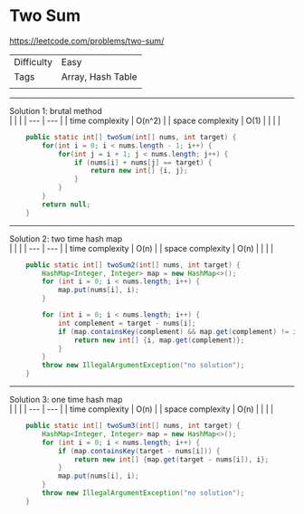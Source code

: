 # Two Sum

https://leetcode.com/problems/two-sum/

|  |  |
|  ---  | ---  |
| Difficulty  | Easy |
| Tags  | Array, Hash Table |
|  |  |

---

Solution 1: brutal method  
|  |  |
|  ---  | ---  |
| time complexity | O(n^2) |
| space complexity | O(1) |
|  |  |

``` java
    public static int[] twoSum(int[] nums, int target) {
		for(int i = 0; i < nums.length - 1; i++) {
			for(int j = i + 1; j < nums.length; j++) {
				if (nums[i] + nums[j] == target) {
					return new int[] {i, j};
				}
			}
		}
		return null;
	}
```

---

Solution 2: two time hash map  
|  |  |
|  ---  | ---  |
| time complexity | O(n) |
| space complexity | O(n) |
|  |  |

``` java
    public static int[] twoSum2(int[] nums, int target) {
		HashMap<Integer, Integer> map = new HashMap<>();
		for (int i = 0; i < nums.length; i++) {
			map.put(nums[i], i);
		}

		for (int i = 0; i < nums.length; i++) {
			int complement = target - nums[i];
			if (map.containsKey(complement) && map.get(complement) != i) {
				return new int[] {i, map.get(complement)};
			}
		}
		throw new IllegalArgumentException("no solution");
	}
```

---

Solution 3: one time hash map  
|  |  |
|  ---  | ---  |
| time complexity | O(n) |
| space complexity | O(n) |
|  |  |


``` java
    public static int[] twoSum3(int[] nums, int target) {
		HashMap<Integer, Integer> map = new HashMap<>();
		for (int i = 0; i < nums.length; i++) {
			if (map.containsKey(target - nums[i])) {
				return new int[] {map.get(target - nums[i]), i};
			}
			map.put(nums[i], i);
		}
		throw new IllegalArgumentException("no solution");
	}
```
